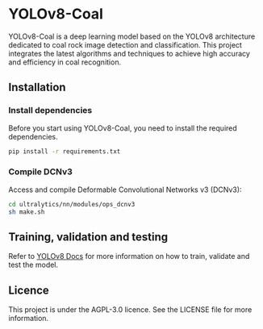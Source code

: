 #  YOLOv8-Coal
YOLOv8-Coal is a deep learning model based on the YOLOv8 architecture dedicated to coal rock image detection and classification. This project integrates the latest algorithms and techniques to achieve high accuracy and efficiency in coal recognition.
## Installation
### Install dependencies
Before you start using YOLOv8-Coal, you need to install the required dependencies.
```bash
pip install -r requirements.txt
```
### Compile DCNv3
Access and compile Deformable Convolutional Networks v3 (DCNv3):
```bash
cd ultralytics/nn/modules/ops_dcnv3
sh make.sh
```
## Training, validation and testing
Refer to [YOLOv8 Docs](https://docs.ultralytics.com) for more information on how to train, validate and test the model.

## Licence
This project is under the AGPL-3.0 licence. See the LICENSE file for more information.